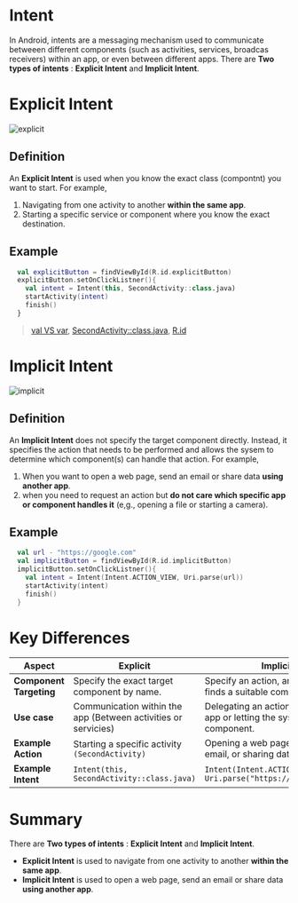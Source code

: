 # Intent
  In Android, intents are a messaging mechanism used to communicate betweeen different components (such as activities, services, broadcas receivers) within an app, or even between different apps.
There are **Two types of intents** : **Explicit Intent** and **Implicit Intent**.

# Explicit Intent
![explicit](https://github.com/user-attachments/assets/e8e03da9-14bb-455c-9815-ee89e1d31307)

## Definition  
  An **Explicit Intent** is used when you know the exact class (compontnt) you want to start. 
  For example, 
  1. Navigating from one activity to another **within the same app**.
  2. Starting a specific service or component where you know the exact destination.

## Example
```kt
  val explicitButton = findViewById(R.id.explicitButton)
  explicitButton.setOnClickListner(){
    val intent = Intent(this, SecondActivity::class.java)
    startActivity(intent)
    finish()
  }
```
> [val VS var](https://github.com/DongyoonKim-Roy/AndroidNote/blob/main/val%20VS%20var.md), [SecondActivity::class.java](https://github.com/DongyoonKim-Roy/AndroidNote/blob/main/Activity%3A%3Aclass.java.md), [R.id](https://github.com/DongyoonKim-Roy/AndroidNote/blob/main/R.id.md)

# Implicit Intent
![implicit](https://github.com/user-attachments/assets/502c9203-ec91-486b-93d1-714a4dc5923c)

## Definition 
  An **Implicit Intent** does not specify the target component directly.
  Instead, it specifies the action that needs to be performed and allows the sysem to determine which component(s) can handle that action.
  For example,
  1. When you want to open a web page, send an email or share data **using another app**.
  2. when you need to request an action but **do not care which specific app or component handles it** (e,g., opening a file or starting a camera).

## Example
```kt
  val url - "https://google.com"
  val implicitButton = findViewById(R.id.implicitButton)
  implicitButton.setOnClickListner(){
    val intent = Intent(Intent.ACTION_VIEW, Uri.parse(url))
    startActivity(intent)
    finish()
  }
```

# Key Differences
| **Aspect** | **Explicit** | **Implicit** |
| ----------      | -----------       |      ------------  |
| **Component Targeting** | Specify the exact target component by name. | Specify an action, and Android finds a suitable component. |
| **Use case** | Communication within the app (Between activities or servicies) | Delegating an action to another app or letting the system choose a component. |
|**Example Action** | Starting a specific activity `(SecondActivity)` | Opening a web page sending an email, or sharing data. |
| **Example Intent** | `Intent(this, SecondActivity::class.java)` | `Intent(Intent.ACTION_VIEW, Uri.parse("https://google.com"))` |

# Summary
There are **Two types of intents** : **Explicit Intent** and **Implicit Intent**.  
- **Explicit Intent** is used to navigate from one activity to another **within the same app**.
- **Implicit Intent** is used to open a web page, send an email or share data **using another app**.
